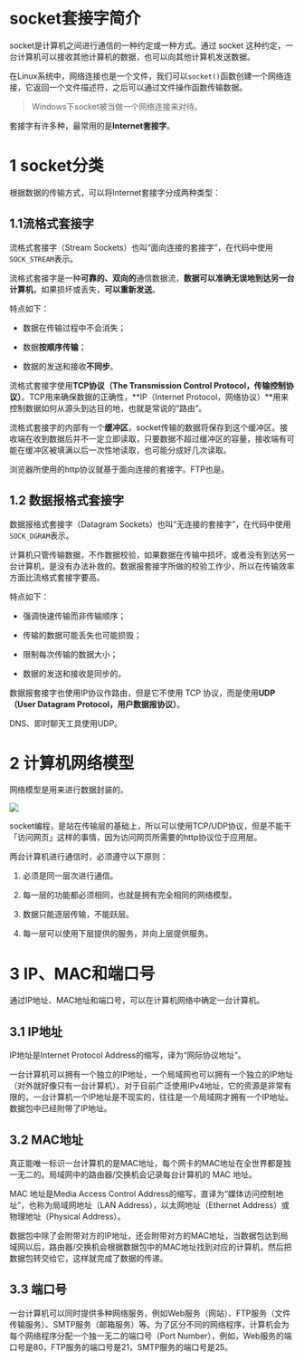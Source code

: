 # socket套接字简介

socket是计算机之间进行通信的一种约定或一种方式。通过 socket 这种约定，一台计算机可以接收其他计算机的数据，也可以向其他计算机发送数据。

在Linux系统中，网络连接也是一个文件，我们可以`socket()`函数创建一个网络连接，它返回一个文件描述符，之后可以通过文件操作函数传输数据。

> Windows下socket被当做一个网络连接来对待。

套接字有许多种，最常用的是**Internet套接字**。

# 1 socket分类

根据数据的传输方式，可以将Internet套接字分成两种类型：

## 1.1流格式套接字

流格式套接字（Stream Sockets）也叫“面向连接的套接字”，在代码中使用`SOCK_STREAM`表示。

流格式套接字是一种**可靠的、双向的**通信数据流，**数据可以准确无误地到达另一台计算机**，如果损坏或丢失，**可以重新发送**。

特点如下：

* 数据在传输过程中不会消失；

* 数据**按顺序传输**；

* 数据的发送和接收**不同步**。

流格式套接字使用**TCP协议（The Transmission Control Protocol，传输控制协议）**。TCP用来确保数据的正确性，**IP（Internet Protocol，网络协议）**用来控制数据如何从源头到达目的地，也就是常说的“路由”。

流格式套接字的内部有一个**缓冲区**，socket传输的数据将保存到这个缓冲区。接收端在收到数据后并不一定立即读取，只要数据不超过缓冲区的容量，接收端有可能在缓冲区被填满以后一次性地读取，也可能分成好几次读取。

浏览器所使用的http协议就基于面向连接的套接字。FTP也是。

## 1.2 数据报格式套接字

数据报格式套接字（Datagram Sockets）也叫“无连接的套接字”，在代码中使用`SOCK_DGRAM`表示。

计算机只管传输数据，不作数据校验，如果数据在传输中损坏，或者没有到达另一台计算机，是没有办法补救的。数据报套接字所做的校验工作少，所以在传输效率方面比流格式套接字要高。

特点如下：

* 强调快速传输而非传输顺序；

* 传输的数据可能丢失也可能损毁；

* 限制每次传输的数据大小；

* 数据的发送和接收是同步的。

数据报套接字也使用IP协议作路由，但是它不使用 TCP 协议，而是使用**UDP（User Datagram Protocol，用户数据报协议）**。

DNS、即时聊天工具使用UDP。

# 2 计算机网络模型

网络模型是用来进行数据封装的。

![](img/1-1Z1241445324H.jpg)

socket编程，是站在传输层的基础上，所以可以使用TCP/UDP协议，但是不能干「访问网页」这样的事情，因为访问网页所需要的http协议位于应用层。

两台计算机进行通信时，必须遵守以下原则：

1. 必须是同一层次进行通信。

2. 每一层的功能都必须相同，也就是拥有完全相同的网络模型。

3. 数据只能逐层传输，不能跃层。

4. 每一层可以使用下层提供的服务，并向上层提供服务。

# 3 IP、MAC和端口号

通过IP地址、MAC地址和端口号，可以在计算机网络中确定一台计算机。

## 3.1 IP地址

IP地址是Internet Protocol Address的缩写，译为“网际协议地址”。

一台计算机可以拥有一个独立的IP地址，一个局域网也可以拥有一个独立的IP地址（对外就好像只有一台计算机）。对于目前广泛使用IPv4地址，它的资源是非常有限的，一台计算机一个IP地址是不现实的，往往是一个局域网才拥有一个IP地址。数据包中已经附带了IP地址。

## 3.2 MAC地址

真正能唯一标识一台计算机的是MAC地址，每个网卡的MAC地址在全世界都是独一无二的。局域网中的路由器/交换机会记录每台计算机的 MAC 地址。

MAC 地址是Media Access Control Address的缩写，直译为“媒体访问控制地址”，也称为局域网地址（LAN Address），以太网地址（Ethernet Address）或物理地址（Physical Address）。

数据包中除了会附带对方的IP地址，还会附带对方的MAC地址，当数据包达到局域网以后，路由器/交换机会根据数据包中的MAC地址找到对应的计算机，然后把数据包转交给它，这样就完成了数据的传递。

## 3.3 端口号

一台计算机可以同时提供多种网络服务，例如Web服务（网站）、FTP服务（文件传输服务）、SMTP服务（邮箱服务）等。为了区分不同的网络程序，计算机会为每个网络程序分配一个独一无二的端口号（Port Number），例如，Web服务的端口号是80，FTP服务的端口号是21，SMTP服务的端口号是25。
